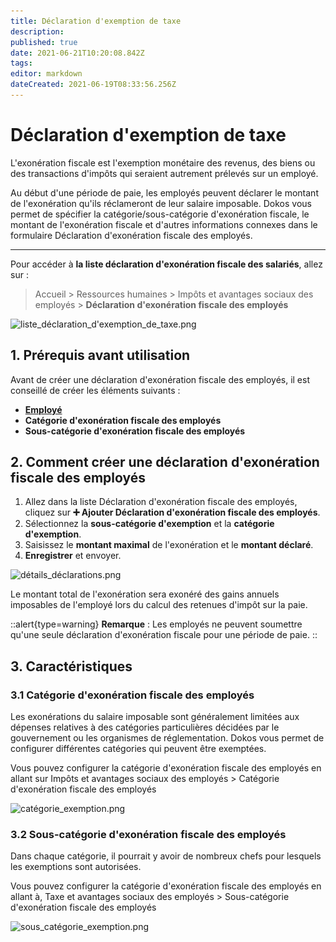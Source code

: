 ```yaml
---
title: Déclaration d'exemption de taxe
description: 
published: true
date: 2021-06-21T10:20:08.842Z
tags: 
editor: markdown
dateCreated: 2021-06-19T08:33:56.256Z
---
```


# Déclaration d'exemption de taxe

L'exonération fiscale est l'exemption monétaire des revenus, des biens ou des transactions d'impôts qui seraient autrement prélevés sur un employé.

Au début d'une période de paie, les employés peuvent déclarer le montant de l'exonération qu'ils réclameront de leur salaire imposable. Dokos vous permet de spécifier la catégorie/sous-catégorie d'exonération fiscale, le montant de l'exonération fiscale et d'autres informations connexes dans le formulaire Déclaration d'exonération fiscale des employés.

---

Pour accéder à **la liste déclaration d'exonération fiscale des salariés**, allez sur :

> Accueil > Ressources humaines > Impôts et avantages sociaux des employés > **Déclaration d'exonération fiscale des employés**

![liste_déclaration_d'exemption_de_taxe.png](/content/payroll/employee-tax-exemption-declaration/liste_déclaration_d'exemption_de_taxe.png)

## 1. Prérequis avant utilisation

Avant de créer une déclaration d'exonération fiscale des employés, il est conseillé de créer les éléments suivants :

- **[Employé](/hrms/cycle-de-vie/employee)**
- **Catégorie d'exonération fiscale des employés**
- **Sous-catégorie d'exonération fiscale des employés**

## 2. Comment créer une déclaration d'exonération fiscale des employés

1. Allez dans la liste Déclaration d'exonération fiscale des employés, cliquez sur **:heavy_plus_sign: Ajouter Déclaration d'exonération fiscale des employés**.
2. Sélectionnez la **sous-catégorie d'exemption** et la **catégorie d'exemption**.
3. Saisissez le **montant maximal** de l'exonération et le **montant déclaré**.
4. **Enregistrer** et envoyer.

![détails_déclarations.png](/content/payroll/employee-tax-exemption-declaration/détails_déclarations.png)

Le montant total de l'exonération sera exonéré des gains annuels imposables de l'employé lors du calcul des retenues d'impôt sur la paie.

::alert{type=warning}
**Remarque** : Les employés ne peuvent soumettre qu'une seule déclaration d'exonération fiscale pour une période de paie.
::

## 3. Caractéristiques

### 3.1 Catégorie d'exonération fiscale des employés

Les exonérations du salaire imposable sont généralement limitées aux dépenses relatives à des catégories particulières décidées par le gouvernement ou les organismes de réglementation. Dokos vous permet de configurer différentes catégories qui peuvent être exemptées. 

Vous pouvez configurer la catégorie d'exonération fiscale des employés en allant sur Impôts et avantages sociaux des employés > Catégorie d'exonération fiscale des employés

![catégorie_exemption.png](/content/payroll/employee-tax-exemption-declaration/catégorie_exemption.png)

### 3.2 Sous-catégorie d'exonération fiscale des employés

Dans chaque catégorie, il pourrait y avoir de nombreux chefs pour lesquels les exemptions sont autorisées. 

Vous pouvez configurer la catégorie d'exonération fiscale des employés en allant à, Taxe et avantages sociaux des employés > Sous-catégorie d'exonération fiscale des employés

![sous_catégorie_exemption.png](/content/payroll/employee-tax-exemption-declaration/sous_catégorie_exemption.png)



